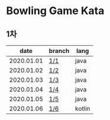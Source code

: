 # Bowling Game Kata

## 1차
date | branch | lang
--- | --- | ---
2020.01.01 | [1/1](https://github.com/darklibra/bowling-game-kata/tree/1/1) | java
2020.01.02 | [1/2](https://github.com/darklibra/bowling-game-kata/tree/1/2) | java
2020.01.03 | [1/3](https://github.com/darklibra/bowling-game-kata/tree/1/3) | java
2020.01.04 | [1/4](https://github.com/darklibra/bowling-game-kata/tree/1/4) | java
2020.01.05 | [1/5](https://github.com/darklibra/bowling-game-kata/tree/1/5) | java
2020.01.06 | [1/6](https://github.com/darklibra/bowling-game-kata/tree/1/6g) | kotlin
